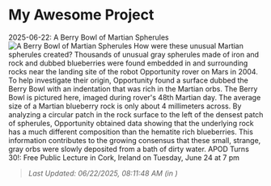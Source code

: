 # My Awesome Project

<!-- APOD Start -->
2025-06-22: A Berry Bowl of Martian Spherules
![A Berry Bowl of Martian Spherules](https://apod.nasa.gov/apod/image/2506/berrybowl_opportunity_960.jpg)
How were these unusual Martian spherules created?  Thousands of unusual gray spherules made of iron and rock and dubbed blueberries were found embedded in and surrounding rocks near the landing site of the robot Opportunity rover on Mars in 2004.  To help investigate their origin, Opportunity found a surface dubbed the Berry Bowl with an indentation that was rich in the Martian orbs.  The Berry Bowl is pictured here, imaged during rover's 48th Martian day.  The average size of a Martian blueberry rock is only about 4 millimeters across.  By analyzing a circular patch in the rock surface to the left of the densest patch of spherules, Opportunity obtained data showing that the underlying rock has a much different composition than the hematite rich blueberries.  This information contributes to the growing consensus that these small, strange, gray orbs were slowly deposited from a bath of dirty water.   APOD Turns 30!: Free Public Lecture in Cork, Ireland on Tuesday, June 24 at 7 pm
> _Last Updated: 06/22/2025, 08:11:48 AM (in )_
<!-- APOD End -->
